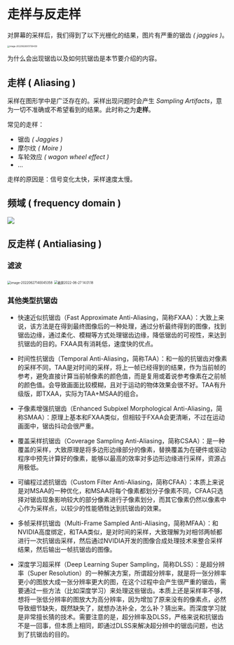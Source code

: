 # 走样与反走样

对屏幕的采样后，我们得到了以下光栅化的结果，图片有严重的锯齿 *( jaggies )*。

<img class="img-mid" src="http://rt9iekfji.hn-bkt.clouddn.com/e6c9d24egy1h3ky9u420kj20ky0j274v.jpg" alt="image-20220626001736439" style="zoom: 33%;" />

为什么会出现锯齿以及如何抗锯齿是本节要介绍的内容。

## 走样 ( Aliasing )

采样在图形学中是广泛存在的。采样出现问题时会产生 *Sampling Artifacts*，意为一切不准确或不希望看到的结果。此时称之为**走样**。

常见的走样：

* 锯齿 *( Jaggies )*
* 摩尔纹 *( Moire )*
* 车轮效应 *( wagon wheel effect )*
* ...

走样的原因是：信号变化太快，采样速度太慢。

## 频域 ( frequency domain )

![](http://rt9iekfji.hn-bkt.clouddn.com/e6c9d24egy1h3mttct15vj211q0j2q51.jpg)

## 反走样 ( Antialiasing )

### 滤波

<img class="img-mid" src="http://rt9iekfji.hn-bkt.clouddn.com/e6c9d24egy1h3mv06sv84j210009o74w.jpg" alt="image-20220627140045358" style="zoom:50%;" />

<img class="img-mid" src="http://rt9iekfji.hn-bkt.clouddn.com/e6c9d24egy1h3mv083bu1j21080c8wfd.jpg" alt="截屏2022-06-27 14.01.18" style="zoom: 50%;" />

### 其他类型抗锯齿

* 快速近似抗锯齿（Fast Approximate Anti-Aliasing，简称FXAA）：大致上来说，该方法是在得到最终图像后的一种处理，通过分析最终得到的图像，找到锯齿边缘，通过柔化、模糊等方式处理锯齿边缘，降低锯齿的可视性，来达到抗锯齿的目的。FXAA具有消耗低，速度快的优点。

* 时间性抗锯齿（Temporal Anti-Aliasing，简称TAA）：和一般的抗锯齿对像素的采样不同，TAA是对时间的采样，将上一帧已经得到的结果，作为当前帧的参考，避免直接计算当前帧像素的颜色值，而是复用或着说参考像素在之前帧的颜色值。会导致画面比较模糊，且对于运动的物体效果会很不好。TAA有升级版，即TXAA，实际为TAA+MSAA的组合。

* 子像素增强抗锯齿（Enhanced Subpixel Morphological Anti-Aliasing，简称SMAA）：原理上基本和FXAA类似，但相较于FXAA会更清晰，不过在运动画面中，锯齿抖动会很严重。

* 覆盖采样抗锯齿（Coverage Sampling Anti-Aliasing，简称CSAA）：是一种覆盖的采样，大致原理是将多边形边缘部分的像素，替换覆盖为在硬件或驱动程序中预先计算好的像素，能够以最高的效率对多边形边缘进行采样，资源占用极低。

* 可编程过滤抗锯齿（Custom Filter Anti-Aliasing，简称CFAA）：本质上来说是对MSAA的一种优化，和MSAA将每个像素都划分子像素不同，CFAA只选择对锯齿现象影响较大的部分像素进行子像素划分，而其它像素仍然以像素中心作为采样点，以较少的性能牺牲达到抗锯齿的效果。

* 多帧采样抗锯齿（Multi-Frame Sampled Anti-Aliasing，简称MFAA）：和NVIDIA高度绑定，和TAA类似，是对时间的采样，大致理解为对相邻两帧都进行一次抗锯齿采样，然后通过NVIDIA开发的图像合成处理技术来整合采样结果，然后输出一帧抗锯齿的图像。

* 深度学习超采样（Deep Learning Super Sampling，简称DLSS）：是超分辨率（Super Resolution）的一种解决方案，所谓超分辨率，就是将一张分辨率更小的图放大成一张分辨率更大的图，在这个过程中会产生很严重的锯齿，需要通过一些方法（比如深度学习）来处理这些锯齿。本质上还是采样率不够，想将一张低分辨率的图放大为高分辨率，因为增加了原来没有的像素点，必然导致细节缺失，既然缺失了，就想办法补全，怎么补？猜出来。而深度学习就是非常擅长猜的技术。需要注意的是，超分辨率及DLSS，严格来说和抗锯齿不是一回事，但本质上相同，即通过DLSS来解决超分辨中的锯齿问题，也达到了抗锯齿的目的。
